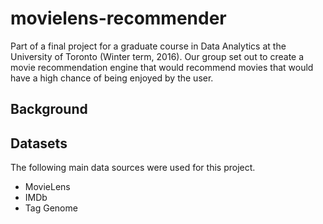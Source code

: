 # movielens-recommender

Part of a final project for a graduate course in Data Analytics at the University of Toronto (Winter term, 2016). Our group set out to create a movie recommendation engine that would recommend movies that would have a high chance of being enjoyed by the user.

## Background



## Datasets

The following main data sources were used for this project.

- MovieLens
- IMDb
- Tag Genome






